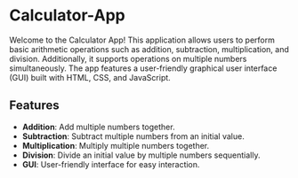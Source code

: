 # Calculator-App

Welcome to the Calculator App! This application allows users to perform basic arithmetic operations such as addition, subtraction, multiplication, and division. Additionally, it supports operations on multiple numbers simultaneously. The app features a user-friendly graphical user interface (GUI) built with HTML, CSS, and JavaScript.

## Features

- **Addition**: Add multiple numbers together.
- **Subtraction**: Subtract multiple numbers from an initial value.
- **Multiplication**: Multiply multiple numbers together.
- **Division**: Divide an initial value by multiple numbers sequentially.
- **GUI**: User-friendly interface for easy interaction.

